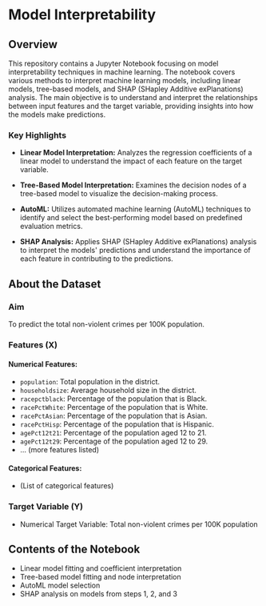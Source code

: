 # Model Interpretability

## Overview

This repository contains a Jupyter Notebook focusing on model interpretability techniques in machine learning. The notebook covers various methods to interpret machine learning models, including linear models, tree-based models, and SHAP (SHapley Additive exPlanations) analysis. The main objective is to understand and interpret the relationships between input features and the target variable, providing insights into how the models make predictions.

### Key Highlights

- **Linear Model Interpretation:** Analyzes the regression coefficients of a linear model to understand the impact of each feature on the target variable.
  
- **Tree-Based Model Interpretation:** Examines the decision nodes of a tree-based model to visualize the decision-making process.

- **AutoML:** Utilizes automated machine learning (AutoML) techniques to identify and select the best-performing model based on predefined evaluation metrics.

- **SHAP Analysis:** Applies SHAP (SHapley Additive exPlanations) analysis to interpret the models' predictions and understand the importance of each feature in contributing to the predictions.

## About the Dataset

### Aim
To predict the total non-violent crimes per 100K population.

### Features (X)

#### Numerical Features:
- `population`: Total population in the district.
- `householdsize`: Average household size in the district.
- `racepctblack`: Percentage of the population that is Black.
- `racePctWhite`: Percentage of the population that is White.
- `racePctAsian`: Percentage of the population that is Asian.
- `racePctHisp`: Percentage of the population that is Hispanic.
- `agePct12t21`: Percentage of the population aged 12 to 21.
- `agePct12t29`: Percentage of the population aged 12 to 29.
- ... (more features listed)

#### Categorical Features:
- (List of categorical features)

### Target Variable (Y)
- Numerical Target Variable: Total non-violent crimes per 100K population

## Contents of the Notebook
- Linear model fitting and coefficient interpretation
- Tree-based model fitting and node interpretation
- AutoML model selection
- SHAP analysis on models from steps 1, 2, and 3
